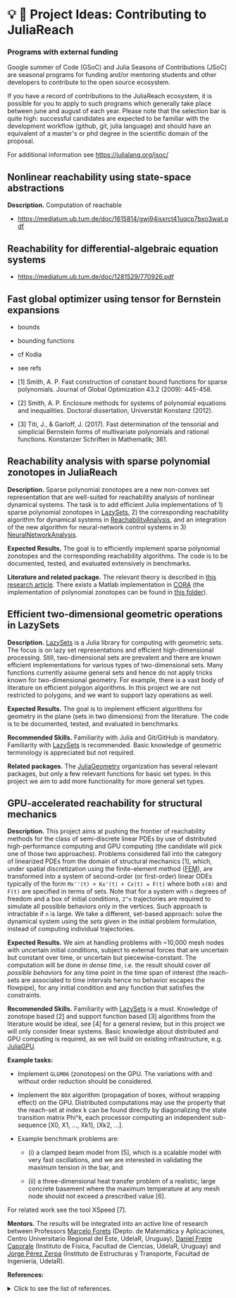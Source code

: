 # :bulb: :notebook: Project Ideas: Contributing to JuliaReach

### Programs with external funding

Google summer of Code (GSoC) and Julia Seasons of Contributions (JSoC) are seasonal programs for funding and/or
mentoring students and other developers to contribute to the open source ecosystem.

If you have a record of contributions to the JuliaReach ecosystem, it is possible for you to apply to such programs which generally take place between june and august of each year. Please note that the selection bar is quite high: successful candidates are expected to be familiar with the development workflow (github, git, julia language) and should have an equivalent of a master's or phd degree in the scientific domain of the proposal.

For additional information see https://julialang.org/jsoc/

## Nonlinear reachability using state-space abstractions

**Description.** Computation of reachable 

- https://mediatum.ub.tum.de/doc/1615814/gwj94isxrct41uqcp7bxo3wat.pdf

## Reachability for differential-algebraic equation systems

- https://mediatum.ub.tum.de/doc/1281529/770926.pdf

## Fast global optimizer using tensor for Bernstein expansions

- bounds
- bounding functions
- cf Kodia
- see refs

- [1] Smith, A. P. Fast construction of constant bound functions for sparse polynomials. Journal of Global Optimization 43.2 (2009): 445-458.

- [2] Smith, A. P. Enclosure methods for systems of polynomial equations and inequalities. Doctoral dissertation, Universität Konstanz (2012).

- [3] Titi, J., & Garloff, J. (2017). Fast determination of the tensorial and simplicial Bernstein forms of multivariate polynomials and rational functions. Konstanzer Schriften in Mathematik; 361.


## Reachability analysis with sparse polynomial zonotopes in JuliaReach

**Description.** Sparse polynomial zonotopes are a new non-convex set representation that are well-suited for reachability analysis of nonlinear dynamical systems. The task is to add efficient Julia implementations of 1) sparse polynomial zonotopes in [LazySets](https://github.com/JuliaReach/LazySets.jl), 2) the corresponding reachability algorithm for dynamical systems in [ReachabilityAnalysis](https://github.com/JuliaReach/ReachabilityAnalysis.jl), and an integration of the new algorithm for neural-network control systems in 3) [NeuralNetworkAnalysis](https://github.com/JuliaReach/NeuralNetworkAnalysis.jl).

**Expected Results.** The goal is to efficiently implement sparse polynomial zonotopes and the corresponding reachability algorithms. The code is to be documented, tested, and evaluated extensively in benchmarks.

**Literature and related package.** The relevant theory is described in [this research article](https://arxiv.org/pdf/1901.01780). There exists a Matlab implementation in [CORA](https://tumcps.github.io/CORA/) (the implementation of polynomial zonotopes can be found in [this folder](https://github.com/TUMcps/CORA/tree/master/contSet/%40polyZonotope)).


## Efficient two-dimensional geometric operations in LazySets

**Description.** [LazySets](https://github.com/JuliaReach/LazySets.jl) is a Julia library for computing with geometric sets. The focus is on lazy set representations and efficient high-dimensional processing. Still, two-dimensional sets are prevalent and there are known efficient implementations for various types of two-dimensional sets. Many functions currently assume general sets and hence do not apply tricks known for two-dimensional geometry. For example, there is a vast body of literature on efficient polygon algorithms. In this project we are not restricted to polygons, and we want to support lazy operations as well.

**Expected Results.** The goal is to implement efficient algorithms for geometry in the plane (sets in two dimensions) from the literature. The code is to be documented, tested, and evaluated in benchmarks.

**Recommended Skills.** Familiarity with Julia and Git/GitHub is mandatory. Familiarity with [LazySets](https://github.com/JuliaReach/LazySets.jl) is recommended. Basic knowledge of geometric terminology is appreciated but not required.

**Related packages.** The [JuliaGeometry](https://github.com/JuliaGeometry) organization has several relevant packages, but only a few relevant functions for basic set types. In this project we aim to add more functionality for more general set types.


## GPU-accelerated reachability for structural mechanics

**Description.** This project aims at pushing the frontier of reachability methods for the class of semi-discrete linear PDEs by use of distributed high-performance computing and GPU computing (the candidate will pick one of those two approaches). Problems considered fall into the category of linearized PDEs from the domain of structural mechanics [1], which, under spatial discretization using the finite-element method ([FEM](https://en.wikipedia.org/wiki/Finite_element_method)), are transformed into a system of second-order (or first-order) linear ODEs typically of the form `Mx''(t) + Kx'(t) + Cx(t) = F(t)` where both `x(0)` and `F(t)` are specified in terms of sets. Note that for a system with `n` degrees of freedom and a box of initial conditions, `2^n` trajectories are required to simulate all possible behaviors only in the vertices. Such approach is intractable if `n` is large. We take a different, set-based approach: solve the dynamical system using the *sets* given in the initial problem formulation, instead of computing individual trajectories.

**Expected Results.** We aim at handling problems with ~10,000 mesh nodes with uncertain initial conditions, subject to external forces that are uncertain but constant over time, or uncertain but piecewise-constant. The computation will be done in *dense time*, i.e. the result should cover *all possible behaviors* for any time point in the time span of interest (the reach-sets are associated to time intervals hence no behavior escapes the flowpipe), for any initial condition and any function that satisfies the constraints.

**Recommended Skills.** Familiarity with [LazySets](https://github.com/JuliaReach/LazySets.jl) is a must. Knowledge of zonotope based [2] and support function based [3] algorithms from the literature would be ideal, see [4] for a general review, but in this project we will only consider linear systems. Basic knowledge about distributed and GPU computing is required, as we will build on existing infrastructure, e.g. [JuliaGPU](https://juliagpu.org/).

**Example tasks:**

- Implement `GLGM06` (zonotopes) on the GPU. The variations with and without order reduction should be considered.

- Implement the `BOX` algorithm (propagation of boxes, without wrapping effect) on the GPU. Distributed computations may use the property that the reach-set at index k can be found directly by diagonalizing the state transition matrix Phi^k, each processor computing an independent sub-sequence [X0, X1, ..., Xk1], [Xk2, ...]. 

- Example benchmark problems are:

    - (i) a clamped beam model from [5], which is a scalable model with very fast oscillations, and we are interested in validating the maximum tension in the bar, and
    
    - (ii) a three-dimensional heat transfer problem of a realistic, large concrete basement where the maximum temperature at any mesh node should not exceed a prescribed value [6].

For related work see the tool XSpeed [7].

**Mentors.** The results will be integrated into an active line of research between Professors [Marcelo Forets](https://github.com/mforets) (Depto. de Matemática y Aplicaciones, Centro Universitario Regional del Este, UdelaR, Uruguay), [Daniel Freire Caporale](https://github.com/dfcaporale) (Instituto de Física, Facultad de Ciencias, UdelaR, Uruguay) and [Jorge Pérez Zerpa](https://github.com/jorgepz) (Instituto de Estructuras y Transporte, Facultad de Ingeniería, UdelaR).

**References:**

<details>
    <summary> Click to see the list of references. </summary>

- [1] Bathe, Klaus-Jürgen. Finite element procedures. Klaus-Jurgen Bathe, 2006.

- [2] Girard, A., Le Guernic, C., & Maler, O. (2006, March). Efficient computation of reachable sets of linear time-invariant systems with inputs. In International Workshop on Hybrid Systems: Computation and Control (pp. 257-271). Springer, Berlin, Heidelberg.

- [3] Le Guernic, Colas, and Antoine Girard. [Reachability analysis of hybrid systems using support functions.](https://link.springer.com/content/pdf/10.1007/978-3-642-02658-4_40.pdf). International Conference on Computer Aided Verification. Springer, Berlin, Heidelberg, 2009.

- [4] Althoff, Matthias, Goran Frehse, and Antoine Girard. ["Set Propagation Techniques for Reachability Analysis."](https://www.annualreviews.org/doi/abs/10.1146/annurev-control-071420-081941) Annual Review of Control, Robotics, and Autonomous Systems 4 (2020).

- [5] Malakiyeh, Mohammad Mahdi, Saeed Shojaee, and Klaus-Jürgen Bathe. "The Bathe time integration method revisited for prescribing desired numerical dissipation." Computers & Structures 212 (2019): 289-298.

- [6] Tahersima, Mohammad, and Paul Tikalsky. "Finite element modeling of hydration heat in a concrete slab-on-grade floor with limestone blended cement." Construction and Building Materials 154 (2017): 44-50.

- [7] Ray, R., Gurung, A., Das, B., Bartocci, E., Bogomolov, S., & Grosu, R. (2015, November). XSpeed: Accelerating reachability analysis on multi-core processors. In Haifa Verification Conference (pp. 3-18). Springer, Cham.
    
</details>

